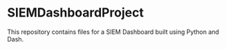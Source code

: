 # SIEMDashboardProject
This repository contains files for a SIEM Dashboard built using Python and Dash. 
